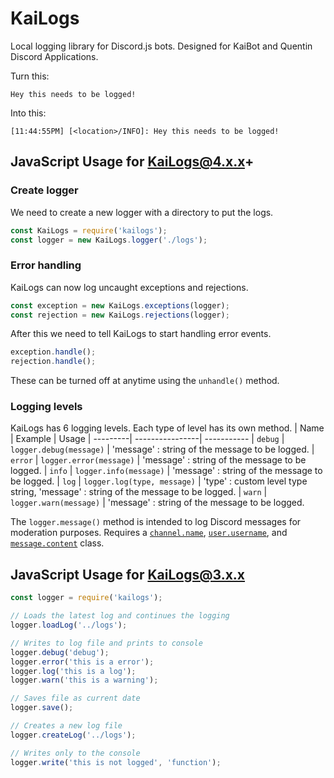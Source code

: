 # KaiLogs
Local logging library for Discord.js bots.
Designed for KaiBot and Quentin Discord Applications.

Turn this:
```
Hey this needs to be logged!
```
Into this:
```
[11:44:55PM] [<location>/INFO]: Hey this needs to be logged!
```

## JavaScript Usage for KaiLogs@4.x.x+

### Create logger
We need to create a new logger with a directory to put the logs.
```javascript
const KaiLogs = require('kailogs');
const logger = new KaiLogs.logger('./logs');
```

### Error handling
KaiLogs can now log uncaught exceptions and rejections.
```javascript
const exception = new KaiLogs.exceptions(logger);
const rejection = new KaiLogs.rejections(logger);
```
After this we need to tell KaiLogs to start handling error events.
```javascript
exception.handle();
rejection.handle();
```
These can be turned off at anytime using the `unhandle()` method.

### Logging levels
KaiLogs has 6 logging levels. Each type of level has its own method.
| Name          | Example      | Usage
| ---------| ----------------| -----------
| `debug` | `logger.debug(message)` | 'message' : string of the message to be logged.
| `error` | `logger.error(message)` | 'message' : string of the message to be logged.
| `info` | `logger.info(message)` | 'message' : string of the message to be logged.
| `log`  | `logger.log(type, message)` | 'type' : custom level type string, 'message' : string of the message to be logged.
| `warn` | `logger.warn(message)` | 'message' : string of the message to be logged.

The `logger.message()` method is intended to log Discord messages for moderation purposes. Requires a [`channel.name`](https://discord.js.org/#/docs/discord.js/stable/class/Channel), [`user.username`](https://discord.js.org/#/docs/discord.js/stable/class/User), and [`message.content`](https://discord.js.org/#/docs/discord.js/stable/class/Message) class. 


## JavaScript Usage for KaiLogs@3.x.x

```javascript
const logger = require('kailogs');

// Loads the latest log and continues the logging
logger.loadLog('../logs');

// Writes to log file and prints to console
logger.debug('debug');
logger.error('this is a error');
logger.log('this is a log');
logger.warn('this is a warning');

// Saves file as current date
logger.save();

// Creates a new log file
logger.createLog('../logs');

// Writes only to the console
logger.write('this is not logged', 'function');
```